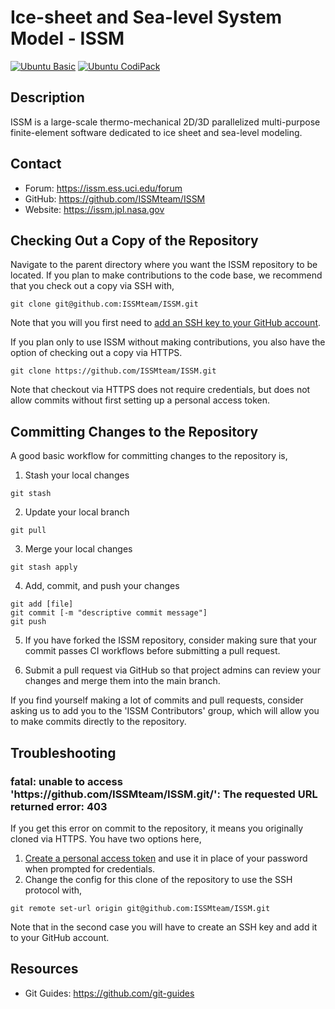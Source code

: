 # Ice-sheet and Sea-level System Model - ISSM
[![Ubuntu Basic](https://github.com/ISSMteam/ISSM/actions/workflows/ubuntu-basic.yml/badge.svg)](https://github.com/ISSMteam/ISSM/actions/workflows/ubuntu-basic.yml)
[![Ubuntu CodiPack](https://github.com/ISSMteam/ISSM/actions/workflows/ubuntu-codipack.yml/badge.svg)](https://github.com/ISSMteam/ISSM/actions/workflows/ubuntu-codipack.yml)

## Description
ISSM is a large-scale thermo-mechanical 2D/3D parallelized multi-purpose finite-element software dedicated to ice sheet and sea-level modeling.

## Contact
 - Forum:	https://issm.ess.uci.edu/forum
 - GitHub:	https://github.com/ISSMteam/ISSM
 - Website:	https://issm.jpl.nasa.gov

## Checking Out a Copy of the Repository
Navigate to the parent directory where you want the ISSM repository to be located. If you plan to make contributions to the code base, we recommend that you check out a copy via SSH with,
```
git clone git@github.com:ISSMteam/ISSM.git
```
Note that you will you first need to <a href="https://docs.github.com/en/authentication/connecting-to-github-with-ssh/adding-a-new-ssh-key-to-your-github-account" target="_blank">add an SSH key to your GitHub account</a>.

If you plan only to use ISSM without making contributions, you also have the option of checking out a copy via HTTPS.

```
git clone https://github.com/ISSMteam/ISSM.git
```
Note that checkout via HTTPS does not require credentials, but does not allow commits without first setting up a personal access token.

## Committing Changes to the Repository
A good basic workflow for committing changes to the repository is,

1. Stash your local changes
```
git stash
```

2. Update your local branch
```
git pull
```

3. Merge your local changes
```
git stash apply
```

4. Add, commit, and push your changes
```
git add [file]
git commit [-m "descriptive commit message"]
git push
```

5. If you have forked the ISSM repository, consider making sure that your commit passes CI workflows before submitting a pull request.

6. Submit a pull request via GitHub so that project admins can review your changes and merge them into the main branch.

If you find yourself making a lot of commits and pull requests, consider asking us to add you to the 'ISSM Contributors' group, which will allow you to make commits directly to the repository.

## Troubleshooting
### fatal: unable to access 'https[]()://github.com/ISSMteam/ISSM.git/': The requested URL returned error: 403
If you get this error on commit to the repository, it means you originally cloned via HTTPS. You have two options here,
1. <a href="https://docs.github.com/en/authentication/keeping-your-account-and-data-secure/managing-your-personal-access-tokens" target="_blank">Create a personal access token</a> and use it in place of your password when prompted for credentials.
2. Change the config for this clone of the repository to use the SSH protocol with,
````
git remote set-url origin git@github.com:ISSMteam/ISSM.git
````
Note that in the second case you will have to create an SSH key and add it to your GitHub account.

## Resources
 - Git Guides: https://github.com/git-guides
